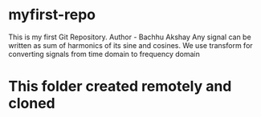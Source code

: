 # myfirst-repo
This is my first Git Repository.
Author - Bachhu Akshay
Any signal can be written as sum of harmonics of its sine and cosines. We use transform for converting 
signals from time domain to frequency domain
# This folder created remotely and cloned
